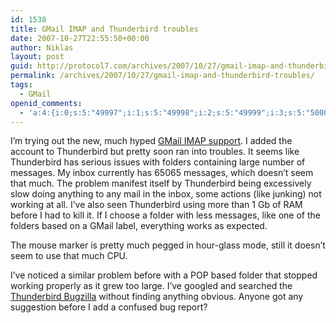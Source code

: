 ```yaml
---
id: 1538
title: GMail IMAP and Thunderbird troubles
date: 2007-10-27T22:55:50+00:00
author: Niklas
layout: post
guid: http://protocol7.com/archives/2007/10/27/gmail-imap-and-thunderbird-troubles/
permalink: /archives/2007/10/27/gmail-imap-and-thunderbird-troubles/
tags:
  - GMail
openid_comments:
  - 'a:4:{i:0;s:5:"49997";i:1;s:5:"49998";i:2;s:5:"49999";i:3;s:5:"50000";}'
---
```

<div class='microid-97199b5ca8bc3f34c1123f0335ba9f89a8977757'>
  <p>
    I&#8217;m trying out the new, much hyped <a href="http://lifehacker.com/software/geek-to-live/turn-thunderbird-into-the-ultimate-gmail-imap-client-314574.php">GMail IMAP support</a>. I added the account to Thunderbird but pretty soon ran into troubles. It seems like Thunderbird has serious issues with folders containing large number of messages. My inbox currently has 65065 messages, which doesn&#8217;t seem that much. The problem manifest itself by Thunderbird being excessively slow doing anything to any mail in the inbox, some actions (like junking) not working at all. I&#8217;ve also seen Thunderbird using more than 1 Gb of RAM before I had to kill it. If I choose a folder with less messages, like one of the folders based on a GMail label, everything works as expected.
  </p>
  
  <p>
    The mouse marker is pretty much pegged in hour-glass mode, still it doesn&#8217;t seem to use that much CPU.
  </p>
  
  <p>
    I&#8217;ve noticed a similar problem before with a POP based folder that stopped working properly as it grew too large. I&#8217;ve googled and searched the <a href="https://bugzilla.mozilla.org/">Thunderbird Bugzilla</a> without finding anything obvious. Anyone got any suggestion before I add a confused bug report?
  </p>
</div>